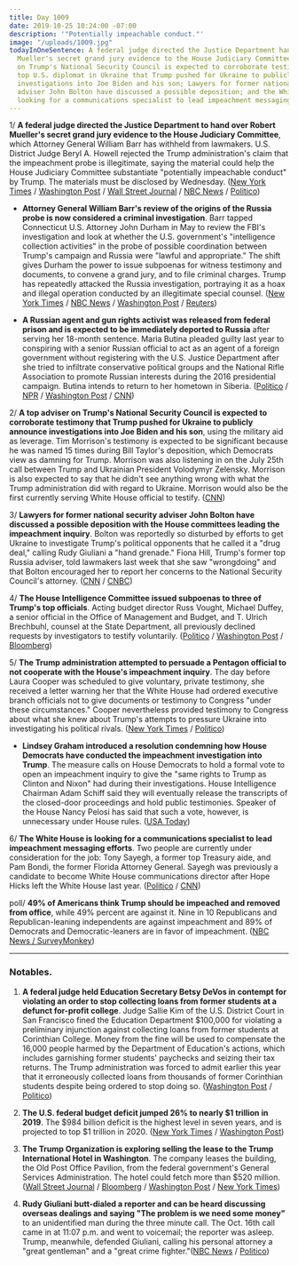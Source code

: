 ```yaml
---
title: Day 1009
date: 2019-10-25 10:24:00 -07:00
description: '"Potentially impeachable conduct."'
image: "/uploads/1009.jpg"
todayInOneSentence: A federal judge directed the Justice Department hand over Robert
  Mueller's secret grand jury evidence to the House Judiciary Committee; a top adviser
  on Trump's National Security Council is expected to corroborate testimony by the
  top U.S. diplomat in Ukraine that Trump pushed for Ukraine to publicly announce
  investigations into Joe Biden and his son; Lawyers for former national security
  adviser John Bolton have discussed a possible deposition; and the White House is
  looking for a communications specialist to lead impeachment messaging efforts.
---
```


1/ **A federal judge directed the Justice Department to hand over Robert Mueller's secret grand jury evidence to the House Judiciary Committee**, which Attorney General William Barr has withheld from lawmakers. U.S. District Judge Beryl A. Howell rejected the Trump administration's claim that the impeachment probe is illegitimate, saying the material could help the House Judiciary Committee substantiate "potentially impeachable conduct" by Trump. The materials must be disclosed by Wednesday. ([New York Times](https://www.nytimes.com/2019/10/25/us/politics/house-impeachment-subpoenas.html) / [Washington Post](https://www.washingtonpost.com/local/legal-issues/us-judge-orders-mueller-grand-jury-materials-released-to-house-judiciary-committee-in-impeachment-inquiry/2019/10/25/18e60278-f75d-11e9-a285-882a8e386a96_story.html) / [Wall Street Journal](https://www.wsj.com/articles/mueller-grand-jury-materials-must-be-transmitted-to-congress-judge-rules-11572034351) / [NBC News](https://www.nbcnews.com/politics/trump-impeachment-inquiry/federal-judge-orders-justice-department-turn-over-mueller-grand-jury-n1072226) / [Politico](https://www.politico.com/news/2019/10/25/judge-rules-doj-must-turn-over-mueller-grand-jury-material-to-house-democrats-000299))

* **Attorney General William Barr's review of the origins of the Russia probe is now considered a criminal investigation**. Barr tapped Connecticut U.S. Attorney John Durham in May to review the FBI's investigation and look at whether the U.S. government's "intelligence collection activities" in the probe of possible coordination between Trump's campaign and Russia were "lawful and appropriate." The shift gives Durham the power to issue subpoenas for witness testimony and documents, to convene a grand jury, and to file criminal charges. Trump has repeatedly attacked the Russia investigation, portraying it as a hoax and illegal operation conducted by an illegitimate special counsel. ([New York Times](https://www.nytimes.com/2019/10/24/us/politics/john-durham-criminal-investigation.html) / [NBC News](https://www.nbcnews.com/politics/justice-department/justice-department-review-origins-russia-probe-turns-criminal-investigation-n1071731) / [Washington Post](https://www.washingtonpost.com/national-security/justice-dept-investigation-of-russia-probe-is-criminal-in-nature-person-familiar-with-case-says/2019/10/24/ad8c71de-f6c5-11e9-8cf0-4cc99f74d127_story.html) / [Reuters](https://www.reuters.com/article/us-usa-trump-russia-idUSKBN1X4027))

* **A Russian agent and gun rights activist was released from federal prison and is expected to be immediately deported to Russia** after serving her 18-month sentence. Maria Butina pleaded guilty last year to conspiring with a senior Russian official to act as an agent of a foreign government without registering with the U.S. Justice Department after she tried to infiltrate conservative political groups and the National Rifle Association to promote Russian interests during the 2016 presidential campaign. Butina intends to return to her hometown in Siberia. ([Politico](https://www.politico.com/news/2019/10/25/maria-butina-out-of-prison-057468) / [NPR](https://www.npr.org/2019/10/25/773374719/maria-butina-convicted-russian-operative-is-released-from-federal-prison) / [Washington Post](https://www.washingtonpost.com/national-security/russian-gun-rights-advocate-maria-butina-released-from-jail-to-be-deported/2019/10/25/11475604-f733-11e9-ad8b-85e2aa00b5ce_story.html) / [CNN](https://www.cnn.com/2019/10/25/politics/maria-butina-released/index.html))

2/ **A top adviser on Trump's National Security Council is expected to corroborate testimony that Trump pushed for Ukraine to publicly announce investigations into Joe Biden and his son**, using the military aid as leverage. Tim Morrison's testimony is expected to be significant because he was named 15 times during Bill Taylor's deposition, which Democrats view as damning for Trump. Morrison was also listening in on the July 25th call between Trump and Ukrainian President Volodymyr Zelensky. Morrison is also expected to say that he didn't see anything wrong with what the Trump administration did with regard to Ukraine. Morrison would also be the first currently serving White House official to testify. ([CNN](https://www.cnn.com/2019/10/24/politics/white-house-official-impeachment-inquiry-testimony/index.html))

3/ **Lawyers for former national security adviser John Bolton have discussed a possible deposition with the House committees leading the impeachment inquiry**. Bolton was reportedly so disturbed by efforts to get Ukraine to investigate Trump's political opponents that he called it a "drug deal," calling Rudy Giuliani a "hand grenade." Fiona Hill, Trump's former top Russia adviser, told lawmakers last week that she saw "wrongdoing" and that Bolton encouraged her to report her concerns to the National Security Council's attorney. ([CNN](https://www.cnn.com/2019/10/25/politics/john-bolton-lawyers-impeachment-inquiry/) / [CNBC](https://www.cnbc.com/2019/10/25/john-boltons-lawyers-are-in-contact-with-trump-impeachment-panels.html))

4/ **The House Intelligence Committee issued subpoenas to three of Trump's top officials**. Acting budget director Russ Vought, Michael Duffey, a senior official in the Office of Management and Budget, and T. Ulrich Brechbuhl, counsel at the State Department, all previously declined requests by investigators to testify voluntarily. ([Politico](https://www.politico.com/news/2019/10/25/impeachment-investigators-issue-subpoenas-to-3-top-trump-officials-000298) / [Washington Post](https://www.washingtonpost.com/politics/trump-impeachment-inquiry-live-updates/2019/10/25/8498483a-f6a6-11e9-ad8b-85e2aa00b5ce_story.html) / [Bloomberg](https://www.bloomberg.com/news/articles/2019-10-25/white-house-official-to-appear-if-subpoenaed-impeachment-update))

5/ **The Trump administration attempted to persuade a Pentagon official to not cooperate with the House's impeachment inquiry**. The day before Laura Cooper was scheduled to give voluntary, private testimony, she received a letter warning her that the White House had ordered executive branch officials not to give documents or testimony to Congress "under these circumstances." Cooper nevertheless provided testimony to Congress about what she knew about Trump's attempts to pressure Ukraine into investigating his political rivals. ([New York Times](https://www.nytimes.com/2019/10/24/us/politics/laura-cooper-pentagon-letter.html) / [Politico](https://www.politico.com/news/2019/10/23/laura-cooper-ukraine-military-aid-056015))

* **Lindsey Graham introduced a resolution condemning how House Democrats have conducted the impeachment investigation into Trump**. The measure calls on House Democrats to hold a formal vote to open an impeachment inquiry to give the "same rights to Trump as Clinton and Nixon" had during their investigations. House Intelligence Chairman Adam Schiff said they will eventually release the transcripts of the closed-door proceedings and hold public testimonies. Speaker of the House Nancy Pelosi has said that such a vote, however, is unnecessary under House rules. ([USA Today](https://www.usatoday.com/story/news/politics/2019/10/24/lindsey-graham-resolution-trump-impeachment-inquiry/4088121002/))

6/ **The White House is looking for a communications specialist to lead impeachment messaging efforts**. Two people are currently under consideration for the job: Tony Sayegh, a former top Treasury aide, and Pam Bondi, the former Florida Attorney General. Sayegh was previously a candidate to become White House communications director after Hope Hicks left the White House last year. ([Politico](https://www.politico.com/news/2019/10/25/white-house-communications-trump-impeachment-057296) / [CNN](https://www.cnn.com/2019/10/25/politics/tony-sayegh-white-house-impeachment/))

poll/ **49% of Americans think Trump should be impeached and removed from office**, while 49% percent are against it. Nine in 10 Republicans and Republican-leaning independents are against impeachment and 89% of Democrats and Democratic-leaners are in favor of impeachment. ([NBC News / SurveyMonkey](https://www.nbcnews.com/politics/trump-impeachment-inquiry/americans-split-down-party-lines-trump-impeachment-n1071646))

---

### Notables.

1. **A federal judge held Education Secretary Betsy DeVos in contempt for violating an order to stop collecting loans from former students at a defunct for-profit college**. Judge Sallie Kim of the U.S. District Court in San Francisco fined the Education Department $100,000 for violating a preliminary injunction against collecting loans from former students at Corinthian College. Money from the fine will be used to compensate the 16,000 people harmed by the Department of Education's actions, which includes garnishing former students' paychecks and seizing their tax returns. The Trump administration was forced to admit earlier this year that it erroneously collected loans from thousands of former Corinthian students despite being ordered to stop doing so. ([Washington Post](https://www.washingtonpost.com/education/2019/10/24/federal-judge-holds-devos-contempt-loan-case-slaps-education-dept-with-fine/) / [Politico](https://www.politico.com/news/2019/10/24/judge-holds-betsy-devos-in-contempt-057012))

2. **The U.S. federal budget deficit jumped 26% to nearly $1 trillion in 2019**. The $984 billion deficit is the highest level in seven years, and is projected to top $1 trillion in 2020. ([New York Times](https://www.nytimes.com/2019/10/25/us/politics/us-federal-budget-deficit.html) / [Washington Post](https://www.washingtonpost.com/business/2019/10/25/us-deficit-hit-billion-marking-nearly-percent-increase-during-trump-era/))

3. **The Trump Organization is exploring selling the lease to the Trump International Hotel in Washington**. The company leases the building, the Old Post Office Pavilion, from the federal government's General Services Administration. The hotel could fetch more than $520 million. ([Wall Street Journal](https://www.wsj.com/articles/trump-organization-exploring-sale-of-marquee-washington-hotel-11572019874) / [Bloomberg](https://www.bloomberg.com/news/articles/2019-10-25/trump-organization-explores-sale-of-luxury-washington-hotel) / [Washington Post](https://www.washingtonpost.com/business/2019/10/25/trump-organization-consider-sale-dc-hotel-lease-sources-say/) / [New York Times](https://www.nytimes.com/2019/10/25/us/politics/trump-hotel-washington.html))

4. **Rudy Giuliani butt-dialed a reporter and can be heard discussing overseas dealings and saying "The problem is we need some money"** to an unidentified man during the three minute call. The Oct. 16th call came in at 11:07 p.m. and went to voicemail; the reporter was asleep. Trump, meanwhile, defended Giuliani, calling his personal attorney a "great gentleman" and a "great crime fighter."([NBC News](https://www.nbcnews.com/politics/politics-news/rudy-giuliani-butt-dials-nbc-reporter-heard-discussing-need-cash-n1071901) / [Politico](https://www.politico.com/news/2019/10/25/trump-defends-rudy-giuliani-legal-probe-057578))